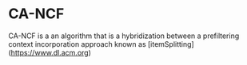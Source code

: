 # CA-NCF

CA-NCF is a an algorithm that is a hybridization between a prefiltering context incorporation approach known as [itemSplitting] (https://www.dl.acm.org)

